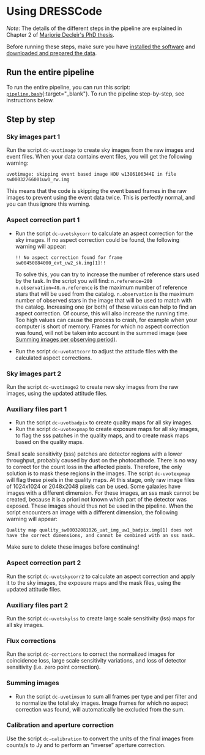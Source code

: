 # Using DRESSCode

*Note*: The details of the different steps in the pipeline are explained in Chapter 2 of <a href="https://biblio.ugent.be/publication/8638711" target="_blank">Marjorie Decleir's PhD thesis</a>.

Before running these steps, make sure you have [installed the software](install.md) and [downloaded and prepared the data](download_data.md).

## Run the entire pipeline

To run the entire pipeline, you can run this script: [`pipeline.bash`](https://github.com/spacetelescope/DRESSCode/blob/main/pipeline.bash){:target="_blank"}. To run the pipeline step-by-step, see instructions below.

## Step by step

### Sky images part 1

Run the script `dc-uvotimage` to create sky images from the raw images and event files. When your data contains event files, you will get the following warning:

`uvotimage: skipping event based image HDU w1386106344E in file sw00032766001uw1_rw.img`

This means that the code is skipping the event based frames in the raw images to prevent using the event data twice. This is perfectly normal, and you can thus ignore this warning.

### Aspect correction part 1

- Run the script `dc-uvotskycorr` to calculate an aspect correction for the sky images.
If no aspect correction could be found, the following warning will appear:

    `!! No aspect correction found for frame sw00450884000_evt_uw2_sk.img[1]!!`

    To solve this, you can try to increase the number of reference stars used by the task. In the script you will find: `n.reference=200 n.observation=40`. `n.reference` is the maximum number of reference stars that will be used from the catalog. `n.observation` is the maximum number of observed stars in the image that will be used to match with the catalog. Increasing one (or both) of these values can help to find an aspect correction. Of course, this will also increase the running time. Too high values can cause the process to crash, for example when your computer is short of memory. Frames for which no aspect correction was found, will not be taken into account in the summed image (see [Summing images per observing period](#summing-images-per-observing-period)).

- Run the script `dc-uvotattcorr` to adjust the attitude files with the calculated aspect corrections.

### Sky images part 2

Run the script `dc-uvotimage2` to create new sky images from the raw images, using the updated attitude files.

### Auxiliary files part 1

- Run the script `dc-uvotbadpix` to create quality maps for all sky images.
- Run the script `dc-uvotexpmap` to create exposure maps for all sky images, to flag the sss patches in the quality maps, and to create mask maps based on the quality maps.

Small scale sensitivity (sss) patches are detector regions with a lower throughput, probably caused by dust on the photocathode. There is no way to correct for the count loss in the affected pixels. Therefore, the only solution is to mask these regions in the images. The script `dc-uvotexpmap` will flag these pixels in the quality maps. At this stage, only raw image files of 1024x1024 or 2048x2048 pixels can be used. Some galaxies have images with a different dimension. For these images, an sss mask cannot be created, because it is a priori not known which part of the detector was exposed. These images should thus not be used in the pipeline. When the script encounters an image with a different dimension, the following warning will appear:

`Quality map quality_sw00032081026_uat_img_uw1_badpix.img[1] does not have the correct dimensions, and cannot be combined with an sss mask.`

Make sure to delete these images before continuing!

### Aspect correction part 2

Run the script `dc-uvotskycorr2` to calculate an aspect correction and apply it to the sky images, the exposure maps and the mask files, using the updated attitude files.

### Auxiliary files part 2

Run the script `dc-uvotskylss` to create large scale sensitivity (lss) maps for all sky images.

### Flux corrections

Run the script `dc-corrections` to correct the normalized images for coincidence loss, large scale sensitivity variations, and loss of detector sensitivity (i.e. zero point correction).

### Summing images

- Run the script `dc-uvotimsum` to sum all frames per type and per filter and to normalize the total sky images. Image frames for which no aspect correction was found, will automatically be excluded from the sum.

### Calibration and aperture correction

Use the script `dc-calibration` to convert the units of the final images from counts/s to Jy and to perform an “inverse” aperture correction.
